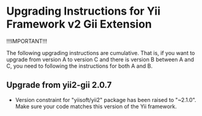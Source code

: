 Upgrading Instructions for Yii Framework v2 Gii Extension
=========================================================

!!!IMPORTANT!!!

The following upgrading instructions are cumulative. That is,
if you want to upgrade from version A to version C and there is
version B between A and C, you need to following the instructions
for both A and B.

Upgrade from yii2-gii 2.0.7
---------------------------

* Version constraint for "yiisoft/yii2" package has been raised to "~2.1.0". Make sure your code
  matches this version of the Yii framework. 
